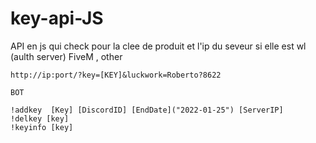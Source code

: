 # key-api-JS
API en js qui check pour la clee de produit et l'ip du seveur si elle est wl (aulth server) FiveM , other


```
http://ip:port/?key=[KEY]&luckwork=Roberto?8622
```

```
BOT
```

```
!addkey  [Key] [DiscordID] [EndDate]("2022-01-25") [ServerIP] 
!delkey [key]
!keyinfo [key]
```
